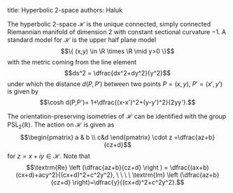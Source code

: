 title: Hyperbolic 2-space
authors:
    Haluk

The hyperbolic 2-space $\mathcal{H}$ is the unique connected, simply connected Riemannian manifold of dimension 2 with constant sectional curvature $-1$.  A standard model for $\mathcal{H}$ is the upper half plane model 
$$\{ (x,y) \in \R \times \R \mid y>0 \}$$
with the metric coming from the line element
$$ds^2 = \dfrac{dx^2+dy^2}{y^2}$$
under which the distance $d(P,P')$ between two points $P=(x,y)$, $P'=(x',y')$ is given by
$$\cosh d(P,P')= 1+\dfrac{(x-x')^2+(y-y')^2}{2yy'}.$$

The orientation-preserving isometries of $\mathcal{H}$ can be identified with the group $\textrm{PSL}_2(\mathbb{R})$. The action on $\mathcal{H}$ is given as 
$$\begin{pmatrix} a & b \\ c&d \end{pmatrix} \cdot z =\dfrac{az+b}{cz+d}$$
for $z=x+iy \in \mathcal{H}$. Note that 
$$\textrm{Re} \left (\dfrac{az+b}{cz+d} \right ) = \dfrac{(ax+b)(cx+d)+acy^2}{(cx+d)^2+c^2y^2}, \ \ \ \ \textrm{Im} \left (\dfrac{az+b}{cz+d} \right)=\dfrac{y}{(cx+d)^2+c^2y^2}.$$
